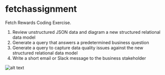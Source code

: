 # fetchassignment

Fetch Rewards Coding Exercise.
1. Review unstructured JSON data and diagram a new structured relational data model
2. Generate a query that answers a predetermined business question
3. Generate a query to capture data quality issues against the new structured relational data model
4. Write a short email or Slack message to the business stakeholder

![alt text](C:\Users\NicoWong\Documents\fetch\df_summary.png)
